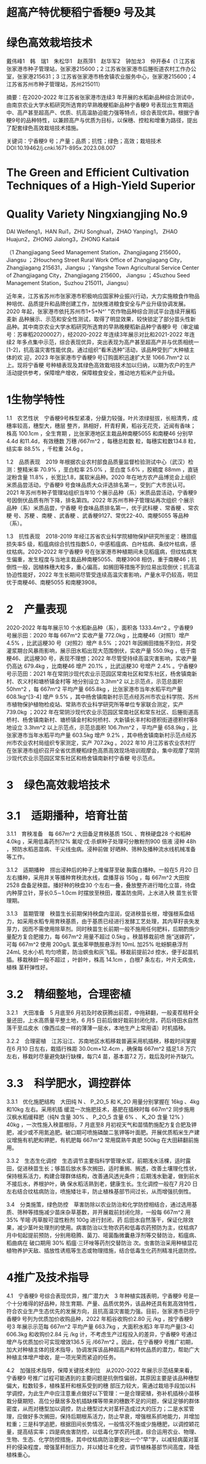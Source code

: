 # 超高产特优粳稻宁香粳9 号及其

# 绿色高效栽培技术

戴伟峰1　韩　瑞1　朱松华1　赵燕萍1　赵华军2　钟加龙3　仲开泰4（1 江苏省张家港市种子管理站，张家港215600；2 江苏省张家港市后塍街道农村工作办公室，张家港215631；3 江苏省张家港市杨舍镇农业服务中心，张家港215600；4 江苏省苏州市种子管理站，苏州215011）

摘要：在2020-2022 年江苏省张家港市连续3 年开展的水稻新品种综合测试中，由南京农业大学水稻研究所选育的早熟晚粳稻新品种宁香粳9 号表现出生育期适中、高产甚至超高产、优质、抗高温胁迫能力强等特点，综合表现优异。根据宁香粳9号的品种特性，以兼顾高产与优质为目标，以保穗、控粒和增重为路径，提出了配套绿色高效栽培技术措施。

关键词：宁香粳9 号；产量；品质；抗性；绿色；高效；栽培技术DOI:10.19462/j.cnki.1671-895x.2023.08.007

# The Green and Efficient Cultivation Techniques of a High-Yield Superior

# Quality Variety Ningxiangjing No.9

DAI Weifeng1，HAN Rui1，ZHU Songhua1，ZHAO Yanping1， ZHAO Huajun2，ZHONG Jialong3，ZHONG Kaitai4

（1 Zhangjiagang Seed Management Station，Zhangjiagang 215600，Jiangsu ；2Houcheng Street Rural Work Office of Zhangjiagang City，Zhangjiagang 215631，Jiangsu ；Yangshe Town Agricultural Service Center of Zhangjiagang City，Zhangjiagang 215600， Jiangsu ；4Suzhou Seed Management Station，Suzhou 215011，Jiangsu）

近年来，江苏省苏州市张家港市积极响应国家种业振兴行动，大力实施粮食作物品种培优、品质提升和品牌创建工作，加快推进粮食安全与产业升级协调发展。2020 年起，张家港市依托苏州市1+5+N^' ”农作物品种综合测试平台连续开展稻麦新 品种展示、示范和安全性测试，取得了明显效果，较快锁定了部分苗头性新品种。其中南京农业大学水稻研究所选育的早熟晚粳稻新品种宁香粳9 号（审定编号：苏审稻20200027），经2020-2022 年连续3年展示对比和2021-2022 年连续2 年多点集中示范，综合表现优异，突出表现为高产甚至超高产并与优质相统一[1-2]，抗高温灾害性能优良。通过组织“看禾选种”活动，该品种受到广大种植主体的欢 迎，2023 年张家港市宁香粳9 号订购面积迅速扩大至 1066.7hm^2 以上。现将宁香粳 号种植表现及其绿色高效栽培技术加以归纳，以期为农户的生产活动提供参考，保障增产增收，保障粮食安全，推动地方稻米产业升级。

# 1生物学特性

1.1　农艺性状　宁香粳9号株型紧凑，分蘖力较强，叶片浓绿挺拔，长相清秀，成穗率较高，穗型大，穗层 整齐，熟相好，秆青籽黄，稻谷无花壳，近闻有香味；株高 100.1cm ，全生育期 ，比张家港地区主栽品种南粳5055 和南粳46 分别早4.4d 和11.4d，有效穗数  万穗 /667m^2 ，每穗总粒数  粒，每穗实粒数134.8 粒，结实率 88.5% ，千粒重 24.6g 。

1.2　品质表现　2019 年根据农业农村部食品质量监督检验测试中心（武汉）检测：整精米率 70.9% ，垩白粒率 25.0% ，垩白度 5.6% ，胶稠度 88mm ，直链 淀粉含量 11.8% ，长宽比1.8，属软米品种。2020 年在地方农产品博览会上组织米质品尝活动，宁香粳9 号食味品质大众评选排名第一，受到广大市民认可。2021 年苏州市种子管理站组织当年10 个展示品种（系）米质品尝活动，宁香粳9 号因倒伏品质有所下降，排名第四。2022 年苏州市种子管理站再次组织  个展示品种（系）米质品尝，宁香粳 号食味品质排名第一，优于武科粳 、常香粳 、常农粳  号、苏粳 、南粳 、武香粳 、武香粳9127、常优22-40、南粳5055 等品种（系）。

1.3　抗性表现　2018-2019 年经江苏省农业科学院植物保护研究所鉴定：穗颈瘟损失率5 级，稻瘟病综合抗性指数5.0，中感稻瘟病、白叶枯病、条纹叶枯病，感纹枯病。2020-2022 年宁香粳9 号在张家港市种植期间未见稻瘟病，但纹枯病发生偏重，发生程度与当地主栽品种南粳5055、南粳3908 相仿，重于南粳46；抗倒性一般，因植株穗大粒多，重心偏高，如搁田等措施不到位易出现倒伏；抗高温协迫性能好，2022 年生长期间尽管受连续高温灾害影响，产量水平仍较高，明显优于南粳46、南粳5055 和南粳3908。

# 2　产量表现

2020-2022 年每年展示10 个水稻新品种（系），面积各 1333.4m^2 。宁香粳9 号展示田：2020 年每 667m^2 实收产量 772.0kg ，比南粳46（对照1）增产 4.5% ，比武运粳30 号（对照2）增产 8.5% ；2021 年因搁田措施不到位，并受灌浆期台风暴雨影响，展示田水稻出现大范围倒伏，实收产量 550.9kg ，低于南粳46、武运粳30 号，表现不理想；2022 年尽管受持续高温灾害影响，实收产量仍高达 679.4kg ，比南粳46 增产 20.1% ，比武运粳30 号增产 2.4% 。宁香粳9 号示范田：2021 年在常阴沙现代农业示范园区常南社区和常东社区，杨舍镇南新村、农义村和塘桥镇金村等 地分别设立 3.3hm^2 以上示范点，示范总面积 50hm^2 ，每 667m^2 平均产量 665.8kg ，比张家港市当年水稻平均产量 608.1kg^[3-4] 增产 9.5% ，其中杨舍镇南新村示范点经苏州市农业科学院、苏州市植物保护植物检疫站、常熟市农业科学研究所等单位专家联合测定，实产 739.0kg ；2022 年在常阴沙现代农业示范园区常南社区和常东社区、后塍街道高桥村、杨舍镇南新村、塘桥镇金村和何桥村、大新镇长丰村和德积街道德积村等8 地设立 3.3hm^2 以上示范点，示范总面积 106.7hm^2 ，平均产量 658.9kg ，比张家港市当年水稻平均产量 603.5kg 增产 9.2% ，其中杨舍镇南新村示范点经苏州市农业农村局组织专家测定，实产 707.2kg 。2022 年10 月江苏省农业农村厅在张家港市组织召开全省优质粳稻绿色高质高效现场培训观摩会，集中观摩了常阴沙现代农业示范园区常东社区和杨舍镇南新村宁香粳 号示范点。

# 3　绿色高效栽培技术

# 3.1　适期播种，培育壮苗

3.1.1　育秧准备　每 667m^2 大田备足育秧基质 150L 、育秧硬盘28 个和稻种 4.0kg ，采用低毒药剂12% 氟啶·戊·杀螟种子处理可分散粉剂900 倍液 浸种 48h ，预防水稻恶苗病、干尖线虫病。浸种前做 好晒种、筛种及播种流水线机械准备等工作。

3.1.2　适期播种　捞出浸种后的种子上堆催芽至破 胸露白播种。一般在5 月20 日左右播种，采用井关等播种育秧流水线，盘播芽谷 150g ，每 667m^2 大田按252̃8 盘备足秧苗。播好种的秧盘30 个左右一叠，叠放整齐进行暗化立苗，待盘内种芽立针，芽长0.5∼1.0cm 时摆放至秧田，覆盖防虫网，上水进入秧 苗生长管理期。

3.1.3　苗期管理　秧苗生长前期保持秧盘内湿润，促进秧苗长根，增强根系盘结力，如采用水稻专用育秧基质，由于基质已经进行发酵工艺处理，其内草籽丧失发芽力，因而不需使用除草剂。同时秧苗生长前期一般不施用任何肥料，后期酌施少量配方复合肥接力，每 667m^2 用量不超过 0.5kg 。秧苗移栽前喷 施“送嫁药”，可每 667m^2 使用 200g/L 氯虫苯甲酰胺悬浮剂 10mL 加25% 吡蚜酮悬浮剂 24mL 兑水小机 均匀喷雾，防治螟虫和灰飞虱。移栽前提前2d 控水，便于起苗机插。移栽秧龄一般不超过 ，叶龄叶，株高 14.1cm ，白根7 条左右，叶片无病虫，植株 茎秆弹性好。

# 3.2　精细整地，合理密植

3.2.1　大田准备　5 月底至6 月初及时收获腾出前茬，中拖耕翻，一般麦茬秸秆全量还田，上水高质量平整土地，6 月5 日前后做好栽前封闭化除，药后待田水自然落干至瓜皮水（像西瓜皮一样的薄薄一层水，本地生产上常用语）时机插秧。

3.2.2　合理密植　江苏沿江、苏南地区水稻移栽普遍采用机插秧，移栽时间掌握在6 月10 日左右，栽插行株距 30.0cm×12.4cm ，确保每 667m^2 插足1.8 万穴左右，移栽时尽量避免缺行缺棵，每穴4 苗，基本苗7.2 万，栽后及时补齐缺穴。

# 3.3　科学肥水，调控群体

3.3.1　优化施肥结构　大田纯 N 、 P_2O_5 和 K_2O 用量分别掌握在 16kg 、4kg 和10kg 左右。采用机插 缓混一次施肥技术，基肥在插秧时每 667m^2 同步施用汉枫水稻缓释肥（纯N 含量 30% 、 P_2O_5 含量 6% 、 K_2O 含量 12% ） 40kg ，一次性施入秧苗根际，7 月底至8 月初视天气和苗情酌施配方复合肥及钾肥，减少或不用氮追肥。破口期可喷施磷酸二氢钾等叶面肥。开展优质稻米生产建议增施有机肥和钾肥，有机肥每 667m^2 常用腐熟牛粪肥 500kg 在大田耕翻前施用。

3.3.2　生态生化调控　生态调节主要指科学管理水浆，前期浅水活棵，适时露田，促进秧苗生长；够苗后放水多次搁田，适时重搁、搁透，改善土壤理化性状，保持根系活力，构建合理群体结构，改善通风透光条件；后期浅水勤灌，做到前水不接后水，养根护叶，确 保水稻活熟到老，健康生长。生化调控一般在7 月20 日左右结合纹枯病防治，喷施矮壮丰，防止植株基部节间过长，从而增强抗倒性。

3.4　分类施策，绿色防控　草害防除以农业防治和化学防控相结合，通过选用基质、筛种等措施减少苗床杂草基数，并开展栽前封闭化除，一般每 667m^2 用35% 苄嘧·丙草胺可湿性粉剂 100g 进行封闭，药 后田水自然落干，保证化除效果，减少茎叶处理剂的使用。病害防治以生物农药和低毒农药预防为主，纹枯病7 月中旬起提前预防，分别用稳腾、菌刀、嘧菌酯微囊悬浮剂等交替防治，稻瘟病、稻曲病在 破口期用 30% 稻瘟·三环唑等药剂交替防治 次。虫害防治采用种植显花植物养护天敌、插放性诱瓶等生态或物理措施，结合低毒生化药剂精准托底防控。

# 4推广及技术指导

4.1　宁香粳9 号综合表现优异，推广潜力大　3 年种植实践表明，宁香粳9 号是一个十分难得的好品种，除生育期、产量、品质优势外，该品种还具有氮高效特性，符合农业生产生态优先的发展方向，且抗高温灾害能力强。目前，张家港市已将宁香粳9 号列为优质加价收购品种，2022 年稻谷收购价2.80 元 /kg ，按宁香粳9 号3 年展示示范每 667m^2 平均产量 663.7kg ，大面积水稻3 年平均产量[3-4] 606.3kg 和收购价2.84 元 /kg 计，不考虑生产过程投入的差异，宁香粳9 号通过增产与优质加价可实现增效136.5 元 /667m^2 。因此，在宁香粳9 号推广初期，加大对种植主体的技术指导，协调发挥该品种超高产和特优品质的潜力，帮助广大种植主体增产增收，是一项光荣而紧迫的任务。

4.2　加强技术指导，保障关键技术到位　从2020-2022 年展示示范结果来看，宁香粳9 号推广过程可能遇到的主要问题是抗倒性偏弱，其原因主要是该品种穗型偏大，粒数较多，植株茎秆和根系受到的穗 部压力较大，需通过栽培手段加以科学调控，为此生产中应注意重点做好以下管理：一是合理密植，弥补机插秧小苗移栽分蘖期短、高位分蘖居多及机插缺棵等带来的穗数不足的问题，保证足够的群体密度，从而对穗型加以调控，防止穗型过大对茎秆造成过大的压力；二是水浆管理，应做好多次搁田，保持后期根系活力，防止早衰，增强根系抓地能力，并增加粒重；三是科学追肥，根据田间长势情况，一般情况不施或少施穗肥，以调控颖花量，提高结实率；四是病虫害防控，以低毒化学农药托底，综合运用农业、物理、生物、生态、化学防控措施，其中纹枯病防治要突出一个“早”字，以减轻病菌对茎秆的侵染程度，增强茎秆耐压力，并以矮壮丰化控，调节植株基部节间高度，降低植株重心。
